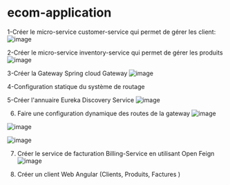 # ecom-application
1-Créer le micro-service customer-service qui permet de gérer les client:
![image](https://user-images.githubusercontent.com/80751443/208134641-ebb4fc3a-f2fd-413c-a26b-c8b62cbb404d.png)

2-Créer le micro-service inventory-service qui permet de gérer les produits
![image](https://user-images.githubusercontent.com/80751443/208135597-b8e9c0f5-72d6-4562-a396-1710c9248ab7.png)

3-Créer la Gateway Spring cloud Gateway
![image](https://user-images.githubusercontent.com/80751443/208182221-a951e9dd-560d-4968-820d-eb756e77665d.png)

4-Configuration statique du système de routage

5-Créer l&#39;annuaire Eureka Discovery Service
![image](https://user-images.githubusercontent.com/80751443/208182724-f163bd49-252a-4bed-97c7-12679e5f5530.png)

6. Faire une configuration dynamique des routes de la gateway
![image](https://user-images.githubusercontent.com/80751443/208182837-79ca99f2-d473-4631-91b9-d60b6d6c9c0b.png)

![image](https://user-images.githubusercontent.com/80751443/208182902-6547379f-d449-4643-acc9-7c82363f10f2.png)

![image](https://user-images.githubusercontent.com/80751443/208183135-3612ab05-4734-4804-93ca-49a9ac83cbe9.png)


7. Créer le service de facturation Billing-Service en utilisant Open Feign
![image](https://user-images.githubusercontent.com/80751443/208186536-e8758fc2-0e63-4964-b894-a3d06348b4d5.png)

8. Créer un client Web Angular (Clients, Produits, Factures )

